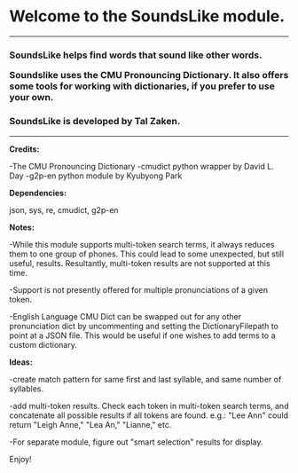<h1>Welcome to the SoundsLike module.</h1><hr>
<h3>SoundsLike helps find words that sound like other words. 

Soundslike uses the CMU Pronouncing Dictionary. It also offers some tools for working with dictionaries, if you prefer to use your own.
</h3> 

<h3>SoundsLike is developed by Tal Zaken.</h3>

<hr>

<b>Credits:</b>

-The CMU Pronouncing Dictionary
-cmudict python wrapper by David L. Day
-g2p-en python module by Kyubyong Park

<b>Dependencies:</b>

json, sys, re, cmudict, g2p-en

<b>Notes:</b>

-While this module supports multi-token search terms, it always reduces them to one group of phones.
 This could lead to some unexpected, but still useful, results. 
 Resultantly, multi-token results are not supported at this time.

-Support is not presently offered for multiple pronunciations of a given token.

-English Language CMU Dict can be swapped out for any other pronunciation dict
 by uncommenting and setting the DictionaryFilepath to point at a JSON file.
 This would be useful if one wishes to add terms to a custom dictionary.

<b>Ideas:</b>

-create match pattern for same first and last syllable, and same number of syllables.

-add multi-token results. Check each token in multi-token search terms,
 and concatenate all possible results if all tokens are found.
 e.g.: "Lee Ann" could return "Leigh Anne," "Lea An," "Lianne," etc.

-For separate module, figure out "smart selection" results for display.


Enjoy!



